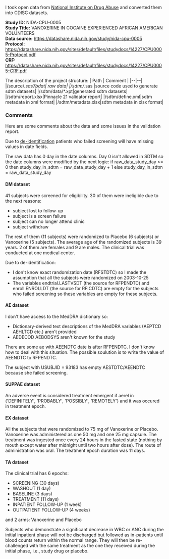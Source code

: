 I took open data from [National Institute on Drug Abuse](https://datashare.nida.nih.gov) 
and converted them into CDISC datasets.

**Study ID:** NIDA-CPU-0005  
**Study Title:** VANOXERINE IN COCAINE EXPERIENCED AFRICAN AMERICAN VOLUNTEERS  
**Data source:** https://datashare.nida.nih.gov/study/nida-cpu-0005  
**Protocol:** https://datashare.nida.nih.gov/sites/default/files/studydocs/14227/CPU0005-Protocol.pdf  
**CRF:** https://datashare.nida.nih.gov/sites/default/files/studydocs/14227/CPU0005-CRF.pdf  

The description of the project structure:
| Path | Comment |
|--|--|
|/source/*.sas7bdat| raw data|
|/sdtm/*.sas |source code used to generate sdtm datasets|
|/sdtm/data/*.xpt|generated sdtm datasets|
|/sdtm/report.xlsx|Pinnacle 21 validator report|
|/sdtm/define.xml|sdtm metadata in xml format|
|/sdtm/metadata.xlsx|sdtm metadata in xlsx format|

### Comments

Here are some comments about the data and some issues in the validation report.

Due to [de-identification](https://datashare.nida.nih.gov/sites/default/files/studydocs/14227/CPU0005-DeidentificationNotes_0.pdf) patients who failed screening will have missing values in date fields.

The raw data has 0 day in the date columns.
Day 0 isn't allowed in SDTM so the date columns were modified by the next logic:
if raw_data_study_day >= 0 then study_day_in_sdtm = raw_data_study_day + 1
else study_day_in_sdtm = raw_data_study_day


#### DM dataset

41 subjects were screened for eligibility.
30 of them were ineligible due to the next reasons:
- subject lost to follow-up
- subject is a screen failure
- subject can no longer attend clinic
- subject withdraw

The rest of them (11 subjects) were randomized to Placebo (6 subjects) or Vanoxerine (5 subjects). 
The average age of the randomized subjects is 39 years. 2 of them are females and 9 are males.
The clinical trial was conducted at one medical center.

Due to de-identification: 
- I don't know exact randomization date (RFSTDTC) so I made the assumption that
all the subjects were randomized on 2003-10-25
- The variables endtrial.LASTVSDT (the source for RFPENDTC) and enroll.ENROLLDT (the source for RFICDTC) 
are empty for the subjects who failed screening so these variables are empty for these subjects.

#### AE dataset

I don't have access to the MedDRA dictionary so:
- Dictionary-derived text descriptions of the MedDRA variables (AEPTCD AEHLTCD etc.) aren't provided
- AEDECOD AEBODSYS aren't known for the study

There are some ae with AEENDTC date is after RFPENDTC. 
I don't know how to deal with this situation.
The possible soulution is to write the value of AEENDTC to RFPENDTC.

The subject with USUBJID = 93183 has empty AESTDTC/AEENDTC because she failed screening. 

#### SUPPAE dataset

An adverse event is considered treatment emergent if aerel in ('DEFINITELY', 'PROBABLY', 'POSSIBLY', 'REMOTELY')
and it was occured in treatment epoch.

#### EX dataset

All the subjects that were randomized to 75 mg of Vanoxerine or Placebo.
Vanoxerine was administered as one 50 mg and one 25 mg capsule.
The treatment was ingested once every 24 hours in the fasted state 
(nothing by mouth except water after midnight until two hours after dose).
The route of administration was oral.
The treatment epoch duration was 11 days.

#### TA dataset

The clinical trial has 6 epochs:
- SCREENING             (30 days)
- WASHOUT               (1 day)
- BASELINE              (3 days)
- TREATMENT             (11 days)
- INPATIENT FOLLOW-UP   (1 week)
- OUTPATIENT FOLLOW-UP  (4 weeks)

and 2 arms: Vanoxerine and Placebo

Subjects who demonstrate a significant decrease in WBC or ANC during the initial inpatient phase
will not be discharged but followed as in-patients until blood counts return within the normal range.
They will then be re-challenged with the same treatment as the one they received during the initial phase, 
i.e., study drug or placebo.

